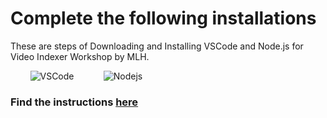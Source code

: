 # Complete the following installations

These are steps of Downloading and Installing VSCode and Node.js for Video Indexer Workshop by MLH.

&nbsp;&nbsp;&nbsp;&nbsp;&nbsp;&nbsp;&nbsp;&nbsp;![VSCode](https://github.com/MSPImpact/AzureDays/blob/master/D5:Machine_Learning_and_Video_Indexer_using_Microsoft_Azure/Installations_instructions/Picture1.png "Visual Studio Code")
&nbsp;&nbsp;&nbsp;&nbsp;&nbsp;&nbsp;&nbsp;&nbsp;&nbsp;&nbsp;&nbsp;![Nodejs](https://github.com/MSPImpact/AzureDays/blob/master/D5:Machine_Learning_and_Video_Indexer_using_Microsoft_Azure/Installations_instructions/Picture2.png "Node.js")
<br>
### Find the instructions [**here**](../Installations_instructions/Installations.pdf) 
